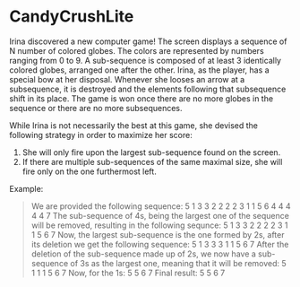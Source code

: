 # CandyCrushLite

Irina discovered a new computer game! The screen displays a sequence of N number of colored globes. The colors are represented by numbers ranging from 0 to 9.
A sub-sequence is composed of at least 3 identically colored globes, arranged one after the other. Irina, as the player, has a special bow at her disposal. Whenever she looses an arrow at a subsequence,
it is destroyed and the elements following that subsequence shift in its place. The game is won once there are no more globes in the sequence or there are no more subsequences.

While Irina is not necessarily the best at this game, she devised the following strategy in order to maximize her score:

1. She will only fire upon the largest sub-sequence found on the screen.
2. If there are multiple sub-sequences of the same maximal size, she will fire only on the one furthermost left.

Example:

> We are provided the following sequence:
      5 1 3 3 2 2 2 2 3 1 1 5 6 4 4 4 4 4 7
> The sub-sequence of 4s, being the largest one of the sequence will be removed, resulting in the following sequnce:
      5 1 3 3 2 2 2 2 3 1 1 5 6 7
> Now, the largest sub-sequence is the one formed by 2s, after its deletion we get the following sequence:
      5 1 3 3 3 1 1 5 6 7
> After the deletion of the sub-sequence made up of 2s, we now have a sub-sequence of 3s as the largest one, meaning that it will be removed:
      5 1 1 1 5 6 7
> Now, for the 1s:
      5 5 6 7
> Final result:
      5 5 6 7

